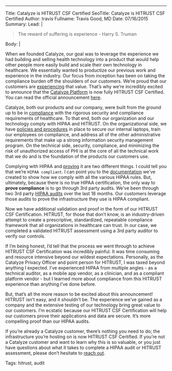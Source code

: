 ---
Title: Catalyze is HITRUST CSF Certified
SeoTitle: Catalyze is HITRUST CSF Certified
Author: travis
Fullname: Travis Good, MD
Date: 07/16/2015
Summary: 
Lead: |
> The reward of suffering is experience - Harry S. Truman

Body: |

When we founded Catalyze, our goal was to leverage the experience we had building and selling health technology into a product that would help other people more easily build and scale their own technology in healthcare. We essentially wanted to productize our previous work and experience in the industry. Our focus from inception has been on taking the compliance burden off the shoulders of our customers. We’re proud that our customers are [experiencing](https://catalyze.io/proof) that value. That’s why we’re incredibly excited to announce that the [Catalyze Platform](https://catalyze.io/products) is now fully HITRUST CSF Certified. You can read the official announcement [here](http://www.prweb.com/releases/2015/07/prweb12851981.htm).

Catalyze, both our products and our company, were built from the ground up to be in [compliance](https://catalyze.io/hipaa-compliance) with the rigorous security and compliance requirements of healthcare. To that end, both our organization and our technology comply with HIPAA and HITRUST. On the organizational side, we have [policies and procedures](https://catalyzeio.github.io/policies/) in place to secure our internal laptops, train our employees on compliance, and address all of the other administrative requirements that make up a strong information security management program. On the technical side, security, compliance, and minimizing the risk of unauthorized access of PHI is at the core of all the technical work that we do and is the foundation of the products our customers use.

Complying with HIPAA and [proving](https://catalyze.io/learn/proving-hipaa-compliance) it are two different things. I could tell you that we’re `HIPAA compliant`. I can point you to the [documentation](https://hipaa.catalyze.io/) we’ve created to show how we comply with all the various HIPAA rules. But, ultimately, because there is no true HIPAA certification, the only way to **prove compliance** is to go through 3rd party audits. We’ve been through two 3rd party [HIPAA audits](https://catalyze.io/blog/what-does-it-take-to-be-a-100-hipaa-compliant-cloud-company/) over the last 18 months. Our customers leverage those audits to prove the infrastructure they use is HIPAA compliant.

Now we have additional validation and proof in the form of our HITRUST CSF Certification. HITRUST, for those that don’t know, is an industry-driven attempt to create a prescriptive, standardized, repeatable compliance framework that all organizations in healthcare can trust. In our case, we completed a validated HITRUST assessment using a 3rd party auditor to verify our controls.

If I’m being honest, I’d tell that the process we went through to achieve HITRUST CSF Certification was incredibly painful. It was time consuming and resource intensive beyond our wildest expectations. Personally, as the Catalyze Privacy Officer and point person for HITRUST, I was taxed beyond anything I expected. I’ve experienced HIPAA from multiple angles - as a technical auditor, as a mobile app vendor, as a clinician, and as a compliant platform  vendor - but I learned more about compliance from this HITRUST experience than anything I’ve done before.

But, that’s all the more reason to be excited about this announcement! HITRUST isn’t easy, and it shouldn’t be. The experience we’ve gained as a company and the extensive testing of our technology bring great value to our customers. I’m ecstatic because our HITRUST CSF Certification will help our customers prove their applications and data are secure. It’s more compelling proof than our HIPAA audits.

If you’re already a Catalyze customer, there’s nothing you need to do; the infrastructure you’re hosting on is now HITRUST CSF Certified. If you’re not a Catalyze customer and want to learn why this is so valuable, or you just have questions about what it takes to complete a HIPAA audit or HITRUST assessment, please don’t hesitate to [reach out](mailto:sales@catalyze.io).

Tags: hitrust, audit